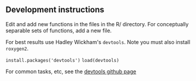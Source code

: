 ## Development instructions 

Edit and add new functions in the files in the R/ directory. 
For conceptually separable sets of functions, add a new file. 

For best results use Hadley Wickham's `devtools`. Note you must also install `roxygen2`. 

`install.packages('devtools')`
`load(devtools)`

For common tasks, etc, see the [devtools github page](https://github.com/hadley/devtools)

